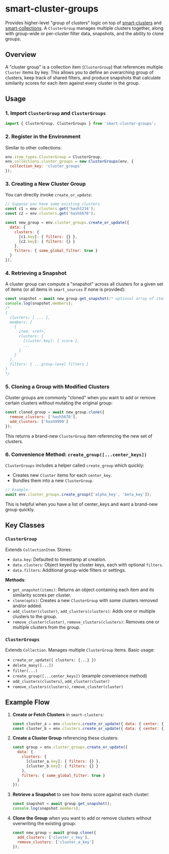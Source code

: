 # smart-cluster-groups

Provides higher-level "group of clusters" logic on top of [smart-clusters](../smart-clusters) and [smart-collections](https://github.com/brianpetro/jsbrains/tree/main/smart-collections). A `ClusterGroup` manages multiple clusters together, along with group-wide or per-cluster filter data, snapshots, and the ability to clone groups.

## Overview

A "cluster group" is a collection item (`ClusterGroup`) that references multiple `Cluster` items by key. This allows you to define an overarching group of clusters, keep track of shared filters, and produce snapshots that calculate similarity scores for each item against every cluster in the group.

## Usage

### 1. Import `ClusterGroup` and `ClusterGroups`

```js
import { ClusterGroup, ClusterGroups } from 'smart-cluster-groups';
````

### 2. Register in the Environment

Similar to other collections:

```js
env.item_types.ClusterGroup = ClusterGroup;
env.collections.cluster_groups = new ClusterGroups(env, {
  collection_key: 'cluster_groups'
});
```

### 3. Creating a New Cluster Group

You can directly invoke `create_or_update`:

```js
// Suppose you have some existing clusters
const c1 = env.clusters.get('hash1234');
const c2 = env.clusters.get('hash5678');

const new_group = env.cluster_groups.create_or_update({
  data: {
    clusters: {
      [c1.key]: { filters: {} },
      [c2.key]: { filters: {} }
    },
    filters: { some_global_filter: true }
  }
});
```

### 4. Retrieving a Snapshot

A cluster group can compute a "snapshot" across all clusters for a given set of items (or all items in `smart_sources` if none is provided):

```js
const snapshot = await new_group.get_snapshot(/* optional array of items */);
console.log(snapshot.members);
/*
{
  clusters: [ ... ],
  members: [
    {
      item: <ref>,
      clusters: {
        [cluster.key]: { score },
        ...
      }
    }
  ],
  filters: { ...group-level filters }
}
*/
```

### 5. Cloning a Group with Modified Clusters

Cluster groups are commonly "cloned" when you want to add or remove certain clusters without mutating the original group:

```js
const cloned_group = await new_group.clone({
  remove_clusters: ['hash5678'],
  add_clusters: ['hash9999']
});
```

This returns a brand-new `ClusterGroup` item referencing the new set of clusters.

### 6. Convenience Method: `create_group([...center_keys])`

`ClusterGroups` includes a helper called `create_group` which quickly:

- Creates new `Cluster` items for each `center_key`.
- Bundles them into a new `ClusterGroup`.

```js
// Example:
await env.cluster_groups.create_group(['alpha_key', 'beta_key']);
```

This is helpful when you have a list of center_keys and want a brand-new group quickly.

## Key Classes

### `ClusterGroup`

Extends `CollectionItem`. Stores:

- `data.key`: Defaulted to timestamp at creation.
- `data.clusters`: Object keyed by cluster keys, each with optional `filters`.
- `data.filters`: Additional group-wide filters or settings.

**Methods**:

- `get_snapshot(items)`: Returns an object containing each item and its similarity scores per cluster.
- `clone(opts)`: Creates a new `ClusterGroup` with some clusters removed and/or added.
- `add_cluster(cluster)`, `add_clusters(clusters)`: Adds one or multiple clusters to the group.
- `remove_cluster(cluster)`, `remove_clusters(clusters)`: Removes one or multiple clusters from the group.

### `ClusterGroups`

Extends `Collection`. Manages multiple `ClusterGroup` items. Basic usage:

- `create_or_update({ clusters: {...} })`
- `delete_many([...])`
- `filter(...)`
- `create_group([...center_keys])` (example convenience method)
- `add_clusters(clusters)`, `add_cluster(cluster)`
- `remove_clusters(clusters)`, `remove_cluster(cluster)`

## Example Flow

1. **Create or Fetch Clusters** in `smart-clusters`:
    
    ```js
    const cluster_a = env.clusters.create_or_update({ data: { center: { 'item_a': { weight: 1 } } } });
    const cluster_b = env.clusters.create_or_update({ data: { center: { 'item_b': { weight: 2 } } } });
    ```
    
2. **Create a Cluster Group** referencing these clusters:
    
    ```js
    const group = env.cluster_groups.create_or_update({
      data: {
        clusters: {
          [cluster_a.key]: { filters: {} },
          [cluster_b.key]: { filters: {} }
        },
        filters: { some_global_filter: true }
      }
    });
    ```
    
3. **Retrieve a Snapshot** to see how items score against each cluster:
    
    ```js
    const snapshot = await group.get_snapshot();
    console.log(snapshot.members);
    ```
    
4. **Clone the Group** when you want to add or remove clusters without overwriting the existing group:
    
    ```js
    const new_group = await group.clone({
      add_clusters: ['cluster_c_key'],
      remove_clusters: ['cluster_a_key']
    });
    ```
    
